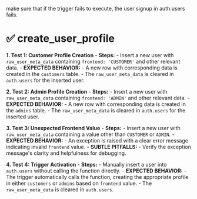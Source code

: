 
make sure that if the trigger fails to execute, the user signup in auth.users fails.
# ✅ create_user_profile

**1. Test 1: Customer Profile Creation**
    - **Steps:**
        - Insert a new user with `raw_user_meta_data` containing `frontend: 'CUSTOMER'` and other relevant data.
    - **EXPECTED BEHAVIOR:**
        - A new row with corresponding data is created in the `customers` table.
        - The `raw_user_meta_data` is cleared in `auth.users` for the inserted user.

**2. Test 2: Admin Profile Creation**
    - **Steps:**
        - Insert a new user with `raw_user_meta_data` containing `frontend: 'ADMIN'` and other relevant data.
    - **EXPECTED BEHAVIOR:**
        - A new row with corresponding data is created in the `admins` table.
        - The `raw_user_meta_data` is cleared in `auth.users` for the inserted user.

**3. Test 3: Unexpected Frontend Value**
    - **Steps:**
        - Insert a new user with `raw_user_meta_data` containing a value other than `CUSTOMER` or `ADMIN`.
    - **EXPECTED BEHAVIOR:**
        - An exception is raised with a clear error message indicating invalid `frontend` value.
    - **SUBTLE PITFALLS:**
        - Verify the exception message's clarity and helpfulness for debugging.

**4. Test 4: Trigger Activation**
    - **Steps:**
        - Manually insert a user into `auth.users` without calling the function directly.
    - **EXPECTED BEHAVIOR:**
        - The trigger automatically calls the function, creating the appropriate profile in either `customers` or `admins` based on `frontend` value.
        - The `raw_user_meta_data` is cleared in `auth.users`.
